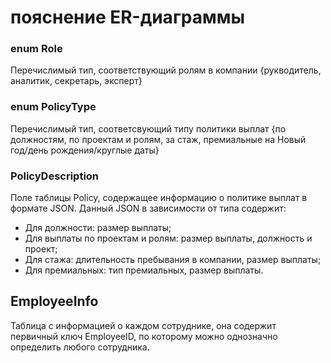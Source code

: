 # пояснение ER-диаграммы

### enum Role

Перечислимый тип, соответствующий ролям в компании {рукводитель, аналитик, секретарь, эксперт}


### enum PolicyType

Перечислимый тип, соответсвующий типу политики выплат {по должностям, по проектам и ролям, за стаж, премиальные на Новый год/день рождения/круглые даты}

### PolicyDescription

Поле таблицы Policy, содержащее информацию о политике выплат в формате JSON. Данный JSON в зависимости от типа содержит:
 - Для должности: размер выплаты;
 - Для выплаты по проектам и ролям: размер выплаты, должность и проект;
 - Для стажа: длительность пребывания в компании, размер выплаты;
 - Для премиальных: тип премиальных, размер выплаты.

## EmployeeInfo

Таблица с информацией о каждом сотруднике, она содержит первичный ключ EmployeeID, по которому можно однозначно определить любого сотрудника.


